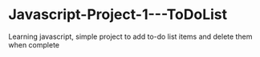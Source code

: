# Javascript-Project-1---ToDoList
Learning javascript, simple project to add to-do list items and delete them when complete
